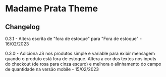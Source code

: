 # Madame Prata Theme

## Changelog

0.3.1 - Altera escrita de "fora de estoque" para "Fora de estoque" - 16/02/2023

0.3.0 - Adiciona JS nos produtos simple e variable para exibir mensagem quando o produto está fora de estoque. Altera a cor dos textos nos inputs do checkout (de rosa para cinza escuro) e melhora o alinhamento do campo de quantidade na versão mobile - 15/02/2023
